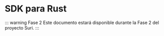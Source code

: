# SDK para Rust

::: warning Fase 2
Este documento estará disponible durante la Fase 2 del proyecto Suri.
:::